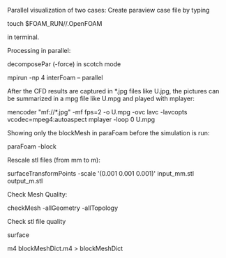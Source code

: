 Parallel visualization of two cases:
Create paraview case file by typing

touch $FOAM_RUN/<case>/<case>.OpenFOAM

in terminal.


Processing in parallel:

decomposePar (-force) in scotch mode

mpirun -np 4 interFoam – parallel

After the CFD results are captured in *.jpg files like U.jpg, the pictures can be summarized in a mpg file like U.mpg and played with mplayer:

mencoder "mf://*.jpg" -mf fps=2 -o U.mpg -ovc lavc -lavcopts vcodec=mpeg4:autoaspect
mplayer -loop 0 U.mpg

Showing only the blockMesh in paraFoam before the simulation is run:

paraFoam -block

Rescale stl files (from mm to m):

surfaceTransformPoints -scale '(0.001 0.001 0.001)' input_mm.stl output_m.stl

Check Mesh Quality:

checkMesh -allGeometry -allTopology

Check stl file quality

surface

m4 blockMeshDict.m4 > blockMeshDict
